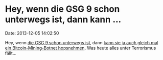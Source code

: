 Hey, wenn die GSG 9 schon unterwegs ist, dann kann \...
=======================================================

Date: 2013-12-05 14:02:50

Hey, wenn [die GSG 9 schon unterwegs
ist](http://blog.fefe.de/?ts=ac609a2b), dann [kann sie ja auch gleich
mal ein Bitcoin-Mining-Botnet
hopsnehmen](http://www.faz.net/-gvz-7k3h6). Was heute alles unter
Terrorismus fällt\...
